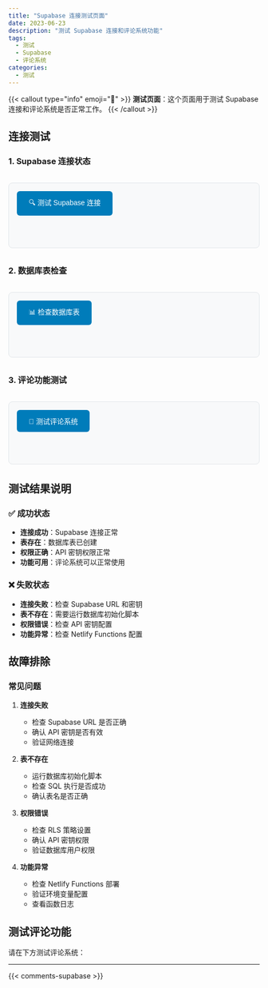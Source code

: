 ```yaml
---
title: "Supabase 连接测试页面"
date: 2023-06-23
description: "测试 Supabase 连接和评论系统功能"
tags:
  - 测试
  - Supabase
  - 评论系统
categories:
  - 测试
---
```


{{< callout type="info" emoji="🧪" >}}
**测试页面**：这个页面用于测试 Supabase 连接和评论系统是否正常工作。
{{< /callout >}}

## 连接测试

### 1. Supabase 连接状态

<div class="connection-test">
  <button onclick="testConnection()" class="test-btn">🔍 测试 Supabase 连接</button>
  <div id="connection-result" class="test-result"></div>
</div>

### 2. 数据库表检查

<div class="table-test">
  <button onclick="checkTables()" class="test-btn">📊 检查数据库表</button>
  <div id="table-result" class="test-result"></div>
</div>

### 3. 评论功能测试

<div class="comment-test">
  <button onclick="testCommentSystem()" class="test-btn">💬 测试评论系统</button>
  <div id="comment-result" class="test-result"></div>
</div>

## 测试结果说明

### ✅ 成功状态
- **连接成功**：Supabase 连接正常
- **表存在**：数据库表已创建
- **权限正确**：API 密钥权限正常
- **功能可用**：评论系统可以正常使用

### ❌ 失败状态
- **连接失败**：检查 Supabase URL 和密钥
- **表不存在**：需要运行数据库初始化脚本
- **权限错误**：检查 API 密钥配置
- **功能异常**：检查 Netlify Functions 配置

## 故障排除

### 常见问题

1. **连接失败**
   - 检查 Supabase URL 是否正确
   - 确认 API 密钥是否有效
   - 验证网络连接

2. **表不存在**
   - 运行数据库初始化脚本
   - 检查 SQL 执行是否成功
   - 确认表名是否正确

3. **权限错误**
   - 检查 RLS 策略设置
   - 确认 API 密钥权限
   - 验证数据库用户权限

4. **功能异常**
   - 检查 Netlify Functions 部署
   - 验证环境变量配置
   - 查看函数日志

## 测试评论功能

请在下方测试评论系统：

---

{{< comments-supabase >}}

<style>
.connection-test,
.table-test,
.comment-test {
  margin: 2rem 0;
  padding: 1rem;
  border: 1px solid #e1e5e9;
  border-radius: 8px;
  background: #f8f9fa;
}

.test-btn {
  background: #007cba;
  color: white;
  padding: 0.75rem 1.5rem;
  border: none;
  border-radius: 6px;
  font-size: 14px;
  font-weight: 500;
  cursor: pointer;
  transition: background-color 0.15s ease-in-out;
}

.test-btn:hover {
  background: #005a87;
}

.test-btn:disabled {
  background: #6c757d;
  cursor: not-allowed;
}

.test-result {
  margin-top: 1rem;
  padding: 1rem;
  border-radius: 6px;
  font-family: monospace;
  font-size: 14px;
  white-space: pre-wrap;
  max-height: 300px;
  overflow-y: auto;
}

.test-result.success {
  background: #d4edda;
  color: #155724;
  border: 1px solid #c3e6cb;
}

.test-result.error {
  background: #f8d7da;
  color: #721c24;
  border: 1px solid #f5c6cb;
}

.test-result.loading {
  background: #fff3cd;
  color: #856404;
  border: 1px solid #ffeaa7;
}

.test-result.info {
  background: #d1ecf1;
  color: #0c5460;
  border: 1px solid #bee5eb;
}
</style>

<script>
// 测试 Supabase 连接
async function testConnection() {
  const resultDiv = document.getElementById('connection-result');
  resultDiv.className = 'test-result loading';
  resultDiv.textContent = '正在测试连接...';

  try {
    const response = await fetch('/.netlify/functions/test-connection', {
      method: 'POST',
      headers: {
        'Content-Type': 'application/json',
      },
      body: JSON.stringify({ action: 'test' })
    });

    const result = await response.json();
    
    if (result.success) {
      resultDiv.className = 'test-result success';
      resultDiv.textContent = `✅ ${result.message}\n\n详细信息:\n${JSON.stringify(result.details, null, 2)}`;
    } else {
      resultDiv.className = 'test-result error';
      resultDiv.textContent = `❌ ${result.message}\n\n错误信息:\n${JSON.stringify(result.details, null, 2)}`;
    }
  } catch (error) {
    resultDiv.className = 'test-result error';
    resultDiv.textContent = `❌ 测试失败: ${error.message}`;
  }
}

// 检查数据库表
async function checkTables() {
  const resultDiv = document.getElementById('table-result');
  resultDiv.className = 'test-result loading';
  resultDiv.textContent = '正在检查数据库表...';

  try {
    const response = await fetch('/.netlify/functions/get-comments?postId=/test-tables/');
    
    if (response.ok) {
      resultDiv.className = 'test-result success';
      resultDiv.textContent = '✅ 数据库表检查成功！\n\ncomments 表存在且可访问。';
    } else {
      const error = await response.json();
      resultDiv.className = 'test-result error';
      resultDiv.textContent = `❌ 表检查失败: ${error.message}`;
    }
  } catch (error) {
    resultDiv.className = 'test-result error';
    resultDiv.textContent = `❌ 检查失败: ${error.message}`;
  }
}

// 测试评论系统
async function testCommentSystem() {
  const resultDiv = document.getElementById('comment-result');
  resultDiv.className = 'test-result loading';
  resultDiv.textContent = '正在测试评论系统...';

  try {
    // 测试添加评论
    const testComment = {
      post_id: '/test-comment-system/',
      post_title: '评论系统测试',
      author: '系统测试',
      email: 'test@example.com',
      content: '这是一条测试评论，用于验证评论系统功能。',
      user_agent: 'Test System',
      ip: '127.0.0.1'
    };

    const addResponse = await fetch('/.netlify/functions/add-comment', {
      method: 'POST',
      headers: {
        'Content-Type': 'application/json',
      },
      body: JSON.stringify(testComment)
    });

    const addResult = await addResponse.json();

    if (addResult.success) {
      // 测试获取评论
      const getResponse = await fetch('/.netlify/functions/get-comments?postId=/test-comment-system/');
      const getResult = await getResponse.json();

      if (getResponse.ok) {
        resultDiv.className = 'test-result success';
        resultDiv.textContent = `✅ 评论系统测试成功！\n\n添加评论: 成功\n获取评论: 成功\n评论数量: ${getResult.comments ? getResult.comments.length : 0}`;
      } else {
        resultDiv.className = 'test-result error';
        resultDiv.textContent = `⚠️ 部分成功\n\n添加评论: 成功\n获取评论: 失败`;
      }
    } else {
      resultDiv.className = 'test-result error';
      resultDiv.textContent = `❌ 评论系统测试失败: ${addResult.message}`;
    }
  } catch (error) {
    resultDiv.className = 'test-result error';
    resultDiv.textContent = `❌ 测试失败: ${error.message}`;
  }
}

// 页面加载时自动运行基础测试
document.addEventListener('DOMContentLoaded', () => {
  console.log('测试页面已加载，可以开始测试...');
});
</script>

